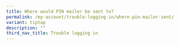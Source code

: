 ```yaml
---
title: Where would PIN mailer be sent to?
permalink: /my-account/trouble-logging-in/where-pin-mailer-sent/
variant: tiptap
description: ""
third_nav_title: Trouble logging in
---
```

